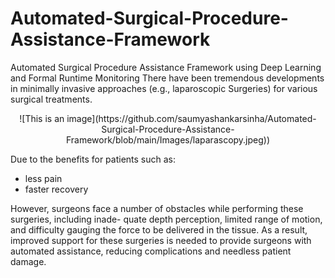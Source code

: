 # Automated-Surgical-Procedure-Assistance-Framework
Automated Surgical Procedure Assistance Framework using Deep Learning and Formal Runtime Monitoring
There have been tremendous developments in minimally invasive approaches (e.g., laparoscopic Surgeries) for various surgical treatments.
<p align="center">
  ![This is an image](https://github.com/saumyashankarsinha/Automated-Surgical-Procedure-Assistance-Framework/blob/main/Images/laparascopy.jpeg))
</p>


Due to the benefits for patients such as:
- less pain
- faster recovery

However, surgeons face a
number of obstacles while performing these surgeries, including inade-
quate depth perception, limited range of motion, and difficulty gauging
the force to be delivered in the tissue. As a result, improved support for
these surgeries is needed to provide surgeons with automated assistance,
reducing complications and needless patient damage.
